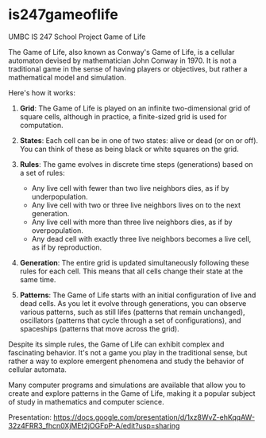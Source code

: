 # is247gameoflife
UMBC IS 247 School Project Game of Life

The Game of Life, also known as Conway's Game of Life, is a cellular automaton devised by mathematician John Conway in 1970. It is not a traditional game in the sense of having players or objectives, but rather a mathematical model and simulation.

Here's how it works:

1. **Grid**: The Game of Life is played on an infinite two-dimensional grid of square cells, although in practice, a finite-sized grid is used for computation.

2. **States**: Each cell can be in one of two states: alive or dead (or on or off). You can think of these as being black or white squares on the grid.

3. **Rules**: The game evolves in discrete time steps (generations) based on a set of rules:

   - Any live cell with fewer than two live neighbors dies, as if by underpopulation.
   - Any live cell with two or three live neighbors lives on to the next generation.
   - Any live cell with more than three live neighbors dies, as if by overpopulation.
   - Any dead cell with exactly three live neighbors becomes a live cell, as if by reproduction.

4. **Generation**: The entire grid is updated simultaneously following these rules for each cell. This means that all cells change their state at the same time.

5. **Patterns**: The Game of Life starts with an initial configuration of live and dead cells. As you let it evolve through generations, you can observe various patterns, such as still lifes (patterns that remain unchanged), oscillators (patterns that cycle through a set of configurations), and spaceships (patterns that move across the grid).

Despite its simple rules, the Game of Life can exhibit complex and fascinating behavior. It's not a game you play in the traditional sense, but rather a way to explore emergent phenomena and study the behavior of cellular automata.

Many computer programs and simulations are available that allow you to create and explore patterns in the Game of Life, making it a popular subject of study in mathematics and computer science.

Presentation: https://docs.google.com/presentation/d/1xz8WvZ-ehKqqAW-32z4FRR3_fhcn0XjMEt2jOGFpP-A/edit?usp=sharing
